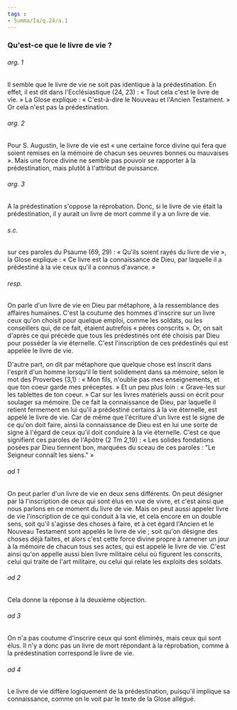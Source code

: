 ```yaml
---
tags : 
- Summa/Ia/q.24/a.1
---
```


### Qu'est-ce que le livre de vie ?

###### arg. 1
Il semble que le livre de vie ne soit pas identique à la prédestination. En effet, il est dit dans l'Ecclésiastique (24, 23) : « Tout cela c'est le livre de vie. » La Glose explique : « C'est-à-dire le Nouveau et l'Ancien Testament. » Or cela n'est pas la prédestination. 

###### arg. 2
Pour S. Augustin, le livre de vie est « une certaine force divine qui fera que soient remises en la mémoire de chacun ses oeuvres bonnes ou mauvaises ». Mais une force divine ne semble pas pouvoir se rapporter à la prédestination, mais plutôt à l'attribut de puissance. 

###### arg. 3
A la prédestination s'oppose la réprobation. Donc, si le livre de vie était la prédestination, il y aurait un livre de mort comme il y a un livre de vie. 

###### s.c.
sur ces paroles du Psaume (69, 29) : « Qu'ils soient rayés du livre de vie », la Glose explique : « Ce livre est la connaissance de Dieu, par laquelle il a prédestiné à la vie ceux qu'il a connus d'avance. » 

###### resp.
On parle d'un livre de vie en Dieu par métaphore, à la ressemblance des affaires humaines. C'est la coutume des hommes d'inscrire sur un livre ceux qu'on choisit pour quelque emploi, comme les soldats, ou les conseillers qui, de ce fait, étaient autrefois « pères conscrits ». Or, on sait d'après ce qui précède que tous les prédestinés ont été choisis par Dieu pour posséder la vie éternelle. C'est l'inscription de ces prédestinés qui est appelée le livre de vie. 

D'autre part, on dit par métaphore que quelque chose est inscrit dans l'esprit d'un homme lorsqu'il le tient solidement dans sa mémoire, selon le mot des Proverbes (3,1) : « Mon fils, n'oublie pas mes enseignements, et que ton coeur garde mes préceptes. » Et un peu plus loin : « Grave-les sur les tablettes de ton coeur. » Car sur les livres matériels aussi on écrit pour soulager sa mémoire. De ce fait la connaissance de Dieu, par laquelle il retient fermement en lui qu'il a prédestiné certains à la vie éternelle, est appelé le livre de vie. Car de même que l'écriture d'un livre est le signe de ce qu'on doit faire, ainsi la connaissance de Dieu est en lui une sorte de signe à l'égard de ceux qu'il doit conduire à la vie éternelle. C'est ce que signifient ces paroles de l'Apôtre (2 Tm 2,19) : « Les solides fondations posées par Dieu tiennent bon, marquées du sceau de ces paroles : "Le Seigneur connaît les siens." » 

###### ad 1
On peut parler d'un livre de vie en deux sens différents. On peut désigner par là l'inscription de ceux qui sont élus en vue de vivre, et c'est ainsi que nous parlons en ce moment du livre de vie. Mais on peut aussi appeler livre de vie l'inscription de ce qui conduit à la vie, et cela encore en un double sens, soit qu'il s'agisse des choses à faire, et à cet égard l'Ancien et le Nouveau Testament sont appelés le livre de vie ; soit qu'on désigne des choses déjà faites, et alors c'est cette force divine propre à ramener un jour à la mémoire de chacun tous ses actes, qui est appelé le livre de vie. C'est ainsi qu'on appelle aussi bien livre militaire celui où figurent les conscrits, celui qui traite de l'art militaire, ou celui qui relate les exploits des soldats. 

###### ad 2
Cela donne la réponse à la deuxième objection. 

###### ad 3
On n'a pas coutume d'inscrire ceux qui sont éliminés, mais ceux qui sont élus. Il n'y a donc pas un livre de mort répondant à la réprobation, comme à la prédestination correspond le livre de vie. 

###### ad 4
Le livre de vie diffère logiquement de la prédestination, puisqu'il implique sa connaissance, comme on le voit par le texte de la Glose allégué. 



